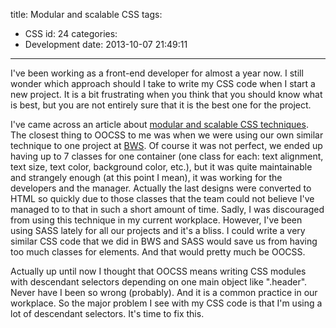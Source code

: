 title: Modular and scalable CSS
tags:
  - CSS
id: 24
categories:
  - Development
date: 2013-10-07 21:49:11
---

I've been working as a front-end developer for almost a year now. I still wonder which approach should I take to write my CSS code when I start a new project. It is a bit frustrating when you think that you should know what is best, but you are not entirely sure that it is the best one for the project.

I've came across an article about [modular and scalable CSS techniques](http://www.creativebloq.com/css3/create-modular-and-scalable-css-9134351). The closest thing to OOCSS to me was when we were using our own similar technique to one project at [BWS](http://balticwebstudio.com/). Of course it was not perfect, we ended up having up to 7 classes for one container (one class for each: text alignment, text size, text color, background color, etc.), but it was quite maintainable and strangely enough (at this point I mean), it was working for the developers and the manager. Actually the last designs were converted to HTML so quickly due to those classes that the team could not believe I've managed to to that in such a short amount of time. Sadly, I was discouraged from using this technique in my current workplace. However, I've been using SASS lately for all our projects and it's a bliss. I could write a very similar CSS code that we did in BWS and SASS would save us from having too much classes for elements. And that would pretty much be OOCSS.

Actually up until now I thought that OOCSS means writing CSS modules with descendant selectors depending on one main object like ".header". Never have I been so wrong (probably). And it is a common practice in our workplace. So the major problem I see with my CSS code is that I'm using a lot of descendant selectors. It's time to fix this.
